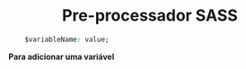<h1 align="center">Pre-processador SASS </h1>

``` css
    $variableName: value;
```
**Para adicionar uma variável**
